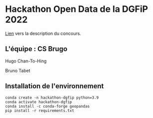 # Hackathon Open Data de la DGFiP 2022

[Lien](https://hackaton-dgfip-2022.github.io/) vers la description du concours.

## L'équipe : CS Brugo

Hugo Chan-To-Hing

Bruno Tabet

## Installation de l'environnement

```
conda create -n hackathon-dgfip python=3.9
conda activate hackathon-dgfip
conda install -c conda-forge geopandas
pip install -r requirements.txt
```
